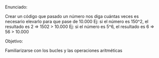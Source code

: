 Enunciado:

Crear un código que pasado un número nos diga cuántas veces es
necesario elevarlo para que pase de 10.000
Ej: si el número es 150^2, el resultado es 2 =>  1502 > 10.000
Ej: si el número es 5^6, el resultado es 6 => 56 > 10.000

Objetivo:

Familiarizarse con los bucles y las operaciones aritméticas